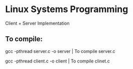 # Linux Systems Programming

Client + Server Implementation

## To compile:

gcc -pthread server.c -o server | To compile server.c

gcc -pthread client.c -o client | To compile clinet.c
